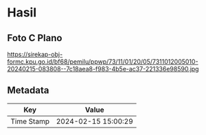 # Hasil

## Foto C Plano

https://sirekap-obj-formc.kpu.go.id/bf68/pemilu/ppwp/73/11/01/20/05/7311012005010-20240215-083808--7c18aea8-f983-4b5e-ac37-221336e98590.jpg


## Metadata

| Key        | Value               |
| ---------- | ------------------- |
| Time Stamp | 2024-02-15 15:00:29 |



